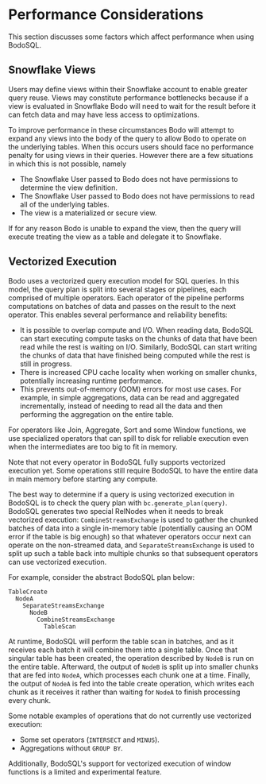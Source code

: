 # Performance Considerations

This section discusses some factors which affect performance when using BodoSQL.

## Snowflake Views

Users may define views within their Snowflake account to enable greater query reuse.
Views may constitute performance bottlenecks because if a view is evaluated in Snowflake
Bodo will need to wait for the result before it can fetch data and may have less access
to optimizations.

To improve performance in these circumstances Bodo will attempt to expand any views into
the body of the query to allow Bodo to operate on the underlying tables. When this occurs
users should face no performance penalty for using views in their queries. However there are
a few situations in which this is not possible, namely

  * The Snowflake User passed to Bodo does not have permissions to determine the view definition.
  * The Snowflake User passed to Bodo does not have permissions to
    read all of the underlying tables.
  * The view is a materialized or secure view.

If for any reason Bodo is unable to expand the view, then the query will execute treating
the view as a table and delegate it to Snowflake.

## Vectorized Execution

Bodo uses a vectorized query execution model for SQL queries. In this model, the query plan is split into several stages or pipelines, each comprised of multiple operators.  Each operator of the pipeline performs computations on batches of data and passes on the result to the next operator. This enables several performance and reliability benefits:

* It is possible to overlap compute and I/O. When reading data, BodoSQL can start executing compute tasks on the chunks of data that have been read while the rest is waiting on I/O. Similarly, BodoSQL can start writing the chunks of data that have finished being computed while the rest is still in progress.
* There is increased CPU cache locality when working on smaller chunks, potentially increasing runtime performance.
* This prevents out-of-memory (OOM) errors for most use cases. For example, in simple aggregations, data can be read and aggregated incrementally, instead of needing to read all the data and then performing the aggregation on the entire table.

For operators like Join, Aggregate, Sort and some Window functions, we use specialized operators that can spill to disk for reliable execution even when the intermediates are too big to fit in memory. 

Note that not every operator in BodoSQL fully supports vectorized execution yet. Some operations still require BodoSQL to have the entire data in main memory before starting any compute.

The best way to determine if a query is using vectorized execution in BodoSQL is to check the query plan
with `bc.generate_plan(query)`. BodoSQL generates two special RelNodes when it needs to break vectorized
execution: `CombineStreamsExchange` is used to gather the chunked batches of data into a single in-memory table
(potentially causing an OOM error if the table is big enough) so that whatever operators occur next can operate
on the non-streamed data, and `SeparateStreamsExchange` is used to split up such a table back into multiple
chunks so that subsequent operators can use vectorized execution.

For example, consider the abstract BodoSQL plan below:

```
TableCreate
  NodeA
    SeparateStreamsExchange
      NodeB
        CombineStreamsExchange
          TableScan
```

At runtime, BodoSQL will perform the table scan in batches, and as it receives each batch it will 
combine them into a single table. Once that singular table has been created, the operation described 
by `NodeB` is run on the entire table. Afterward, the output of `NodeB` is split up into smaller chunks
that are fed into `NodeA`, which processes each chunk one at a time. Finally, the output of `NodeA` 
is fed into the table create operation, which writes each chunk as it receives it rather than waiting
for `NodeA` to finish processing every chunk.

Some notable examples of operations that do not currently use vectorized execution:

* Some set operators (`INTERSECT` and `MINUS`).
* Aggregations without `GROUP BY`.

Additionally, BodoSQL's support for vectorized execution of window functions is a limited and experimental feature.
